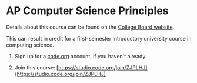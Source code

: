 # AP Computer Science Principles

Details about this course can be found on the [College Board website](https://apstudents.collegeboard.org/courses/ap-computer-science-principles).

This can result in credit for a first-semester introductory university course in computing science.

1. Sign up for a [code.org](https://code.org/) account, if you haven't already.

2. Join this course: [https://studio.code.org/join/ZJPLHJ](https://studio.code.org/join/ZJPLHJ)